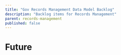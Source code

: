 ```yaml
---
title: "Gov Records Management Data Model Backlog"
description: "Backlog items for Records Management"
parent: records-management
published: false
---
```


# Future

